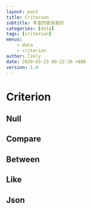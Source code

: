 ```yaml
---
layout: post
title: Criterion
subtitle: 丰富的查询准则
categories: [data]
tags: [criterion]
menus:
    - data
    - criterion
author: likly
date: 2020-03-23 09:22:38 +800
version: 1.0
---
```


# Criterion

## Null

## Compare

## Between

## Like

## Json